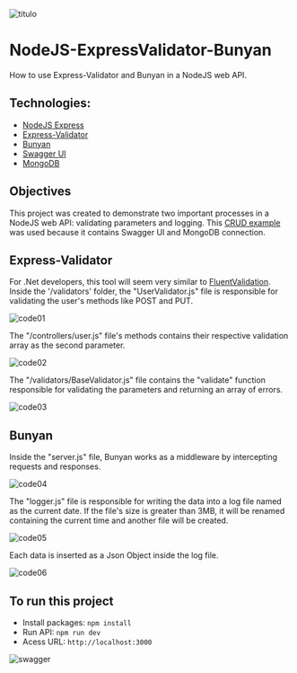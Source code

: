 ![titulo](/docs/titulo.JPG)

# NodeJS-ExpressValidator-Bunyan

How to use Express-Validator and Bunyan in a NodeJS web API.

## Technologies:

- [NodeJS Express](https://expressjs.com/pt-br/)
- [Express-Validator](https://express-validator.github.io/docs/)
- [Bunyan](https://github.com/trentm/node-bunyan)
- [Swagger UI](https://swagger.io/tools/swagger-ui/)
- [MongoDB](https://www.mongodb.com/)

## Objectives

This project was created to demonstrate two important processes in a NodeJS web API: validating parameters and logging.
This [CRUD example](https://github.com/lucianopereira86/CRUD-NodeJS-Swagger-MongoDB) was used because it contains Swagger UI and MongoDB connection.

## Express-Validator

For .Net developers, this tool will seem very similar to [FluentValidation](https://fluentvalidation.net/).
Inside the '/validators' folder, the "UserValidator.js" file is responsible for validating the user's methods like POST and PUT.

![code01](/docs/code01.JPG)

The "/controllers/user.js" file's methods contains their respective validation array as the second parameter.

![code02](/docs/code02.JPG)

The "/validators/BaseValidator.js" file contains the "validate" function responsible for validating the parameters and returning an array of errors.

![code03](/docs/code03.JPG)

## Bunyan

Inside the "server.js" file, Bunyan works as a middleware by intercepting requests and responses.

![code04](/docs/code04.JPG)

The "logger.js" file is responsible for writing the data into a log file named as the current date. If the file's size is greater than 3MB, it will be renamed containing the current time and another file will be created.

![code05](/docs/code05.JPG)

Each data is inserted as a Json Object inside the log file.

![code06](/docs/code06.JPG)

## To run this project

- Install packages:
  `npm install`
- Run API:
  `npm run dev`
- Acess URL:
  `http://localhost:3000`

![swagger](/docs/swagger.JPG)
